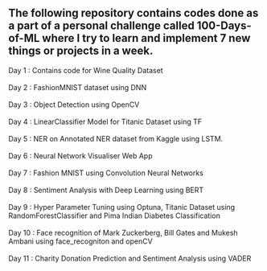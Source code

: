 ## The following repository contains codes done as a part of a personal challenge called 100-Days-of-ML where I try to learn and implement 7 new things or projects in a week.


Day 1 : Contains code for Wine Quality Dataset
<br></br>
Day 2 : FashionMNIST dataset using DNN
<br></br>
Day 3 : Object Detection using OpenCV
<br></br>
Day 4 : LinearClassifier Model for Titanic Dataset using TF
<br></br>
Day 5 : NER on Annotated NER dataset from Kaggle using LSTM.
<br></br>
Day 6 : Neural Network Visualiser Web App
<br></br>
Day 7 : Fashion MNIST using Convolution Neural Networks
<br></br>
Day 8 : Sentiment Analysis with Deep Learning using BERT
<br></br>
Day 9 : Hyper Parameter Tuning using Optuna, Titanic Dataset using RandomForestClassifier and Pima Indian Diabetes Classification
<br></br>
Day 10 : Face recognition of Mark Zuckerberg, Bill Gates and Mukesh Ambani using face_recogniton and openCV
<br></br>
Day 11 : Charity Donation Prediction and Sentiment Analysis using VADER
<br></br>

